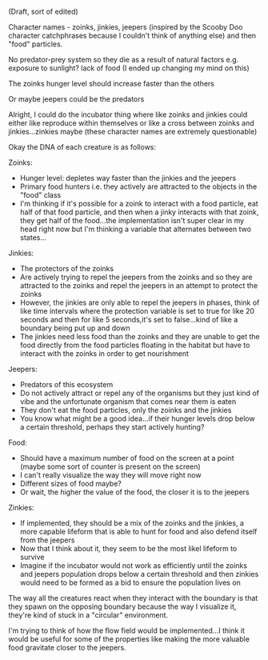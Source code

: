 (Draft, sort of edited)

Character names - zoinks, jinkies, jeepers (inspired by the Scooby Doo character catchphrases because I couldn't think of anything else) and then "food" particles.

No predator-prey system so they die as a result of natural factors e.g. exposure to sunlight? lack of food (I ended up changing my mind on this)

The zoinks hunger level should increase faster than the others

Or maybe jeepers could be the predators

Alright, I could do the incubator thing where like zoinks and jinkies could either like reproduce within themselves or like a cross between zoinks and jinkies...zinkies maybe (these character names are extremely questionable)


Okay the DNA of each creature is as follows:

Zoinks:
+ Hunger level: depletes way faster than the jinkies and the jeepers
+ Primary food hunters i.e. they actively are attracted to the objects in the "food" class
+ I'm thinking if it's possible for a zoink to interact with a food particle, eat half of that food particle, and then when a jinky interacts with that zoink, they get half of the food...the implementation isn't super clear in my head right now but I'm thinking a variable that alternates between two states...


Jinkies:
+ The protectors of the zoinks
+ Are actively trying to repel the jeepers from the zoinks and so they are attracted to the zoinks and repel the jeepers in an attempt to protect the zoinks
+ However, the jinkies are only able to repel the jeepers in phases, think of like time intervals where the protection variable is set to true for like 20 seconds and then for like 5 seconds,it's set to false...kind of like a boundary being put up and down
+ The jinkies need less food than the zoinks and they are unable to get the food directly from the food particles floating in the habitat but have to interact with the zoinks in order to get nourishment

Jeepers:
+ Predators of this ecosystem
+ Do not actively attract or repel any of the organisms but they just kind of vibe and the unfortunate organism that comes near them is eaten
+ They don't eat the food particles, only the zoinks and the jinkies
+ You know what might be a good idea...if their hunger levels drop below a certain threshold, perhaps they start actively hunting?

Food:
+ Should have a maximum number of food on the screen at a point (maybe some sort of counter is present on the screen)
+ I can't really visualize the way they will move right now
+ Different sizes of food maybe?
+ Or wait, the higher the value of the food, the closer it is to the jeepers


Zinkies:
+ If implemented, they should be a mix of the zoinks and the jinkies, a more capable lifeform that is able to hunt for food and also defend itself from the jeepers
+ Now that I think about it, they seem to be the most likel lifeform to survive
+ Imagine if the incubator would not work as efficiently until the zoinks and jeepers population drops below a certain threshold and then zinkies would need to be formed as a bid to ensure the population lives on

The way all the creatures react when they interact with the boundary is that they spawn on the opposing boundary because the way I visualize it, they're kind of stuck in a "circular" environment.

I'm trying to think of how the flow field would be implemented...I think it would be useful for some of the properties like making the more valuable food gravitate closer to the jeepers.
